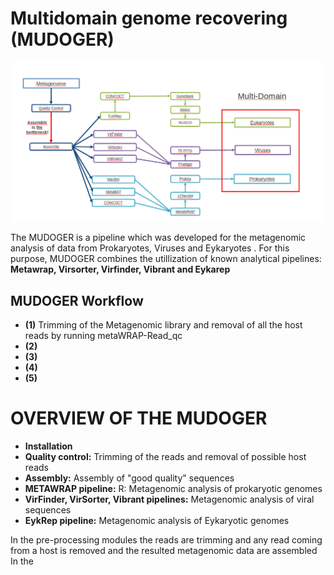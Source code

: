  # Multidomain genome recovering (MUDOGER)
 
 ![](https://github.com/EfthymisF/folder-scripts/blob/master/index.png)
 
 The MUDOGER is a pipeline which was developed for the metagenomic analysis of data from Prokaryotes, Viruses and Eykaryotes . For this purpose, MUDOGER combines the 
 utillization of known analytical pipelines: **Metawrap, Virsorter, Virfinder, Vibrant and Eykarep**
 

## MUDOGER Workflow
* **(1)** Trimming of the Metagenomic library and removal of all the host reads by running  metaWRAP-Read_qc
* **(2)**
* **(3)**
* **(4)**
* **(5)**

# OVERVIEW OF THE MUDOGER

* **Installation** 
* **Quality control:** Trimming of the reads and removal of possible host reads
* **Assembly:** Assembly of "good quality" sequences
* **METAWRAP pipeline:** R: Metagenomic analysis of prokaryotic genomes
* **VirFinder, VirSorter, Vibrant pipelines:** Metagenomic analysis of viral sequences 
* **EykRep pipeline:** Metagenomic analysis of Eykaryotic genomes
 
 
 In the pre-processing modules the reads are trimming and any read coming from a host is removed and the resulted metagenomic data are assembled 
 In the 
 
